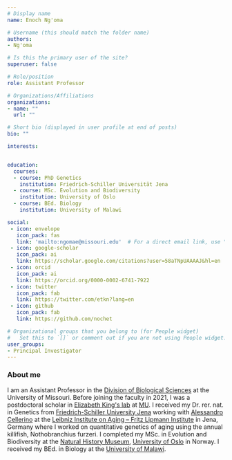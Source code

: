 ```yaml
---
# Display name
name: Enoch Ng'oma

# Username (this should match the folder name)
authors:
- Ng'oma

# Is this the primary user of the site?
superuser: false

# Role/position
role: Assistant Professor

# Organizations/Affiliations
organizations:
- name: ""
  url: ""

# Short bio (displayed in user profile at end of posts)
bio: ""

interests:


education:
  courses:
  - course: PhD Genetics
    institution: Friedrich-Schiller Universität Jena
  - course: MSc. Evolution and Biodiversity
    institution: University of Oslo
  - course: BEd. Biology
    institution: University of Malawi

social:
 - icon: envelope
   icon_pack: fas
   link: 'mailto:ngomae@missouri.edu'  # For a direct email link, use "mailto:test@example.org".
 - icon: google-scholar
   icon_pack: ai
   link: https://scholar.google.com/citations?user=58aTNpUAAAAJ&hl=en
 - icon: orcid
   icon_pack: ai
   link: https://orcid.org/0000-0002-6741-7922
 - icon: twitter
   icon_pack: fab
   link: https://twitter.com/etkn?lang=en
 - icon: github
   icon_pack: fab
   link: https://github.com/nochet

# Organizational groups that you belong to (for People widget)
#   Set this to `[]` or comment out if you are not using People widget.
user_groups:
- Principal Investigator
---
```


### About me

I am an Assistant Professor in the [Division of Biological Sciences](https://biology.missouri.edu/) at the University of Missouri. Before joining the faculty in 2021, I was a postdoctoral scholar in [Elizabeth King's lab](https://elizabethking.org/) at [MU](https://missouri.edu/). I received my Dr. rer. nat. in Genetics from [Friedrich-Schiller University Jena]( https://www.uni-jena.de/en) working with [Alessandro Cellerino]( https://www.sns.it/en/biology-laboratory) at the [Leibniz Institute on Aging – Fritz Lipmann Institute](https://www.leibniz-gemeinschaft.de/en/institutes/leibniz-institutes-all-lists/leibniz-institute-on-aging-fritz-lipmann-institute.html) in Jena, Germany where I worked on quantitative genetics of aging using the annual killifish, Nothobranchius furzeri. I completed my MSc. in Evolution and Biodiversity at the [Natural History Museum]( https://www.nhm.uio.no/english/), [University of Oslo](https://www.uio.no/english/) in Norway. I received my BEd. in Biology at the [University of Malawi]( http://www.unima.mw/). 
